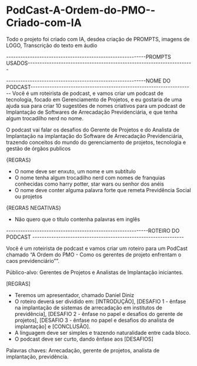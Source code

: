 # PodCast-A-Ordem-do-PMO--Criado-com-IA

Todo o projeto foi criado com IA, desdea criação de PROMPTS, imagens de LOGO, Transcrição do texto em áudio

-----------------------------------------------------------PROMPTS USADOS----------------------------------------------------------------------

-----------------------------------------------------------NOME DO PODCAST---------------------------------------------------------------------
Você é um roteirista de podcast, e vamos criar um podcast de tecnologia, focado em Gerenciamento de Projetos,  e eu gostaria de uma ajuda sua para criar 10 sugestões de nomes criativos para um podcast de Implantação de Softwares de Arrecadação Previdenciária, e que tenha algum trocadilho nerd no nome.

O podcast vai falar os desafios do Gerente de Projetos e do Analista de Implantação na implantação do Software de Arrecadação Previdenciária, trazendo conceitos do mundo do gerenciamento de projetos, tecnologia e gestão de órgãos publicos

{REGRAS}

- O nome deve ser enxuto, um nome e um subtítulo
- O nome tenha algum trocadilho nerd com nomes de franquias conhecidas como harry potter, star wars ou senhor dos anéis
- O nome deve conter alguma palavra forte que remeta Previdência Social ou projetos

{REGRAS NEGATIVAS}

- Não quero que o título contenha palavras em inglês

------------------------------------------------------------ROTEIRO DO PODCAST ----------------------------------------------------------------

Você é um roteirista de podcast e vamos criar um roteiro para um PodCast chamado “A Ordem do PMO - Como os gerentes de projeto enfrentam o caos previdenciário””.

Público-alvo: Gerentes de Projetos e Analistas de Implantação iniciantes.

[REGRAS]

- Teremos um apresentador, chamado Daniel Diniz
- O roteiro deverá ser dividido em: [INTRODUÇÃO], [DESAFIO 1 - ênfase na implantação de sistemas de arrecadação em institutos de previdência], [DESAFIO 2 - ênfase no papel e desafios do gerente de projetos], [DESAFIO 3 - ênfase no papel e desafios do analista de implantação] e [CONCLUSÃO].
- A linguagem deve ser simples e trazendo naturalidade entre cada bloco.
- O podcast deve ser curto, dando ênfase aos [DESAFIOS]

Palavras chaves: Arrecadação, gerente de projetos, analista de implantação, previdência.
